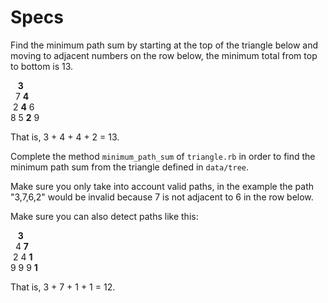 # Specs

Find the minimum path sum by starting at the top of the triangle below and moving to adjacent numbers on the row below, the minimum total from top to bottom is 13.


&nbsp;&nbsp;&nbsp;**3**<br>
&nbsp;&nbsp;7&nbsp;**4**<br>
&nbsp;2&nbsp;**4**&nbsp;6<br>
8&nbsp;5&nbsp;**2**&nbsp;9


That is, 3 + 4 + 4 + 2 = 13.

Complete the method `minimum_path_sum` of `triangle.rb` in order to find the minimum path sum from the triangle defined in `data/tree`.

Make sure you only take into account valid paths, in the example the path "3,7,6,2" would be invalid because 7 is not adjacent to 6 in the row below.

Make sure you can also detect paths like this:

&nbsp;&nbsp;&nbsp;**3**<br>
&nbsp;&nbsp;4&nbsp;**7**<br>
&nbsp;2&nbsp;4&nbsp;**1**<br>
9&nbsp;9&nbsp;9&nbsp;**1**

That is, 3 + 7 + 1 + 1 = 12.

